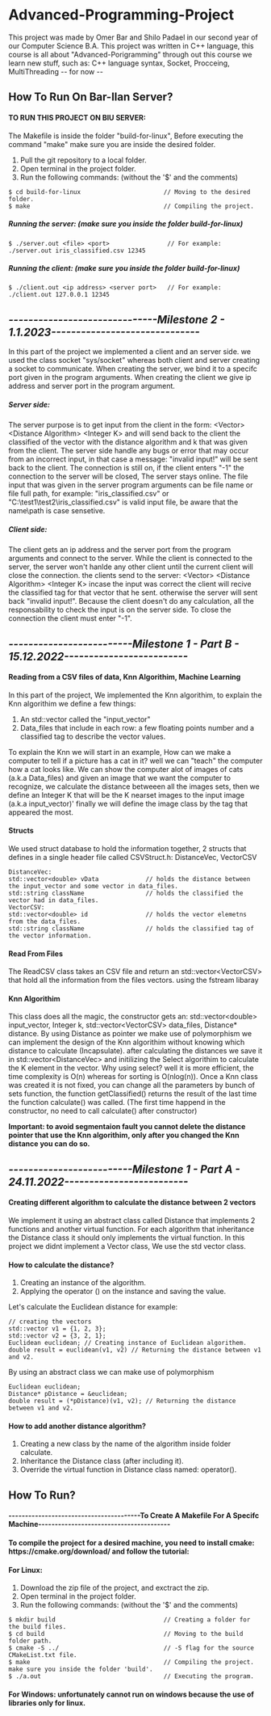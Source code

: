 # Advanced-Programming-Project
<p>This project was made by Omer Bar and Shilo Padael in our second year of our Computer Science B.A. This project was written in C++ language, this course is all about "Advanced-Porigramming" through out this course we learn new stuff, such as: C++ language syntax, Socket, Procceing, MultiThreading -- for now --</p>

<h2>How To Run On Bar-Ilan Server?</h2>
<h4>TO RUN THIS PROJECT ON BIU SERVER:</h4>
<p>The Makefile is inside the folder "build-for-linux", Before executing the command "make" make sure you are inside the desired folder.</p>
<ol>
  <li>Pull the git repository to a local folder.</li>
  <li>Open terminal in the project folder.</li>
  <li>Run the following commands: (without the '$' and the comments)</li>
 </ol>
<pre><code>$ cd build-for-linux                       // Moving to the desired folder.
$ make                                     // Compiling the project.</code></pre>
<h5>Running the server: (make sure you inside the folder build-for-linux)</h5>
<pre><code>$ ./server.out &#60file&#62 &#60port&#62                // For example: ./server.out iris_classified.csv 12345</code></pre>
<h5>Running the client: (make sure you inside the folder build-for-linux)</h5>
<pre><code>$ ./client.out &#60ip address&#62 &#60server port&#62   // For example: ./client.out 127.0.0.1 12345</code></pre>

<h2><i>------------------------------Milestone 2 - 1.1.2023------------------------------</i></h2>
<p>In this part of the project we implemented a client and an server side. we used the class socket "sys/socket" whereas both client and server creating a socket to communicate.  When creating the server, we bind it to a specifc port given in the program arguments. When creating the client we give ip address and server port in the program argument.</p>
<h5>Server side:</h5>
<p>The server purpose is to get input from the client in the form: &#60Vector&#62 &#60Distance Algorithm&#62 &#60Integer K&#62 and will send back to the client the classified of the vector with the distance algorithm and k that was given from the client. The server side handle any bugs or error that may occur from an incorrect input, in that case a message: "invalid input!" will be sent back to the client. The connection is still on, if the client enters "-1" the connection to the server will be closed, The server stays online. The file input that was given in the server program arguments can be file name or file full path, for example: "iris_classified.csv" or "C:\test1\test2\iris_classified.csv" is valid input file, be aware that the name\path is case sensetive.</p>
<h5>Client side:</h5>
<p>The client gets an ip address and the server port from the program arguments and connect to the server. While the client is connected to the server, the server won't hanlde any other client until the current client will close the connection. the clients send to the server: &#60Vector&#62 &#60Distance Algorithm&#62 &#60Integer K&#62 incase the input was correct the client will recive the classified tag for that vector that he sent. otherwise the server will sent back "invalid input!". Because the client doesn't do any calculation, all the responsability to check the input is on the server side. To close the connection the client must enter "-1".</p>

<h2><i>-------------------------Milestone 1 - Part B - 15.12.2022-------------------------</i></h2>
<h4>Reading from a CSV files of data, Knn Algorithim, Machine Learning</h4>
<p>In this part of the project, We implemented the Knn algorithim, to explain the Knn algorithim we define a few things:</p>
<ol>
  <li>An std::vector called the "input_vector"</li>
  <li>Data_files that include in each row: a few floating points number and a classified tag to describe the vector values.</li>
</ol>

<p>To explain the Knn we will start in an example, How can we make a computer to tell if a picture has a cat in it?
well we can "teach" the computer how a cat looks like. We can show the computer alot of images of cats (a.k.a Data_files) and given an image that 
we want the computer to recognize, we calculate the distance betweeen all the images sets, then we define an Integer K 
that will be the K nearset images to the input image (a.k.a input_vector)' finally we will define the image class by the tag
that appeared the most.</p>

<h4>Structs</h4>
<p>We used struct database to hold the information together, 2 structs that defines in a single header file called CSVStruct.h: DistanceVec, VectorCSV</p>
<pre><code>DistanceVec:
std::vector&#60double&#62 vData             // holds the distance between the input_vector and some vector in data_files.
std::string className                 // holds the classified the vector had in data_files.
VectorCSV:
std::vector&#60double&#62 id                // holds the vector elemetns from the data_files.
std::string className                 // holds the classified tag of the vector information.
</code></pre>

<h4>Read From Files</h4>
<p>The ReadCSV class takes an CSV file and return an std::vector&#60VectorCSV&#62 that hold all the information from the files vectors.
using the fstream libaray</p>

<h4>Knn Algorithim</h4>
<p>This class does all the magic, the constructor gets an: std::vector&#60double&#62 input_vector, Integer k, std::vector&#60VectorCSV&#62 data_files, Distance* distance. By using Distance as pointer we make use of polymorphism we can implement the design of the Knn algorithim without knowing which distance to calculate (Incapsulate). after calculating the distances we save it in std::vector&#60DistanceVec&#62 and initilizing the Select algorithim to calculate the K element
in the vector. Why using select? well it is more efficient, the time complexity is O(n) whereas for sorting is O(nlog(n)).
Once a Knn class was created it is not fixed, you can change all the parameters by bunch of sets function, the function getClassified() returns the result of the last time the function calculate() was called. (The first time happend in the constructor, no need to call calculate() after constructor)</p>
<p><b>Important: to avoid segmentaion fault you cannot delete the distance pointer that use the Knn algorithim, only after you changed the Knn distance you can do so.</b></p>


<h2><i>-------------------------Milestone 1 - Part A - 24.11.2022-------------------------</i></h2>
<h4>Creating different algorithm to calculate the distance between 2 vectors</h4>
<p>We implement it using an abstract class called Distance that implements 2 functions and another virtual function.
For each algorithm that inheritance the Distance class it should only implements the virtual function. In this project
we didnt implement a Vector class, We use the std vector class.</p>

<h4>How to calculate the distance?</h4>
<ol>
  <li>Creating an instance of the algorithm.</li>
  <li>Applying the operator () on the instance and saving the value.</li>
</ol>
<p>Let's calculate the Euclidean distance for example:</p> 
<pre><code>// creating the vectors
std::vector v1 = {1, 2, 3};
std::vector v2 = {3, 2, 1};
Euclidean euclidean; // Creating instance of Euclidean algorithem.
double result = euclidean(v1, v2) // Returning the distance between v1 and v2.
</code></pre>

<p>By using an abstract class we can make use of polymorphism</p>
<pre><code>Euclidean euclidean;
Distance* pDistance = &euclidean;
double result = (*pDistance)(v1, v2); // Returning the distance between v1 and v2.
</code></pre>

<h4>How to add another distance algorithm?</h4>
<ol>
  <li>Creating a new class by the name of the algorithm inside folder calculate.</li>
  <li>Inheritance the Distance class (after including it).</li>
  <li>Override the virtual function in Distance class named: operator().</li>
</ol>
<h2>How To Run?</h2>
<h4>----------------------------------------To Create A Makefile For A Specifc Machine----------------------------------------</h4>
<h4>To compile the project for a desired machine, you need to install cmake: https://cmake.org/download/ and follow the tutorial:</h4>
<h4>For Linux:</h4>
<ol>
  <li>Download the zip file of the project, and exctract the zip.</li>
  <li>Open terminal in the project folder.</li>
  <li>Run the following commands: (without the '$' and the comments)</li>
 </ol>
  <pre><code>$ mkdir build                              // Creating a folder for the build files.
$ cd build                                 // Moving to the build folder path.
$ cmake -S ../                             // -S flag for the source CMakeList.txt file.
$ make                                     // Compiling the project. make sure you inside the folder 'build'.
$ ./a.out                                  // Executing the program.</code></pre>

<h4>For Windows: unfortunately cannot run on windows because the use of libraries only for linux.</h4>
